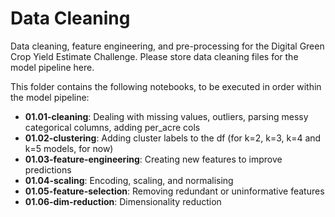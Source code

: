 # Data Cleaning

Data cleaning, feature engineering, and pre-processing for the Digital Green Crop Yield Estimate Challenge. Please store data cleaning files for the model pipeline here.

This folder contains the following notebooks, to be executed in order within the model pipeline:

- **01.01-cleaning**: Dealing with missing values, outliers, parsing messy categorical columns, adding per_acre cols
- **01.02-clustering**: Adding cluster labels to the df (for k=2, k=3, k=4 and k=5 models, for now)
- **01.03-feature-engineering**: Creating new features to improve predictions
- **01.04-scaling**: Encoding, scaling, and normalising
- **01.05-feature-selection**: Removing redundant or uninformative features
- **01.06-dim-reduction**: Dimensionality reduction
